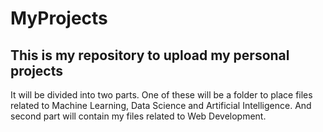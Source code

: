 # MyProjects

## This is my repository to upload my personal projects

It will be divided into two parts. One of these will be a folder to place files related to Machine Learning, Data Science and Artificial Intelligence. And second part will contain my files related to Web Development.
